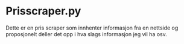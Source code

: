 # Prisscraper.py
Dette er en pris scraper som innhenter informasjon fra en nettside og proposjonelt deller det opp i hva slags informasjon jeg vil ha osv.
